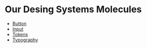 # Our Desing Systems Molecules

- [Button](./packages/button)
- [Input](./packages/input)
- [Tokens](./packages/tokens)
- [Typography](./packages/typography)

